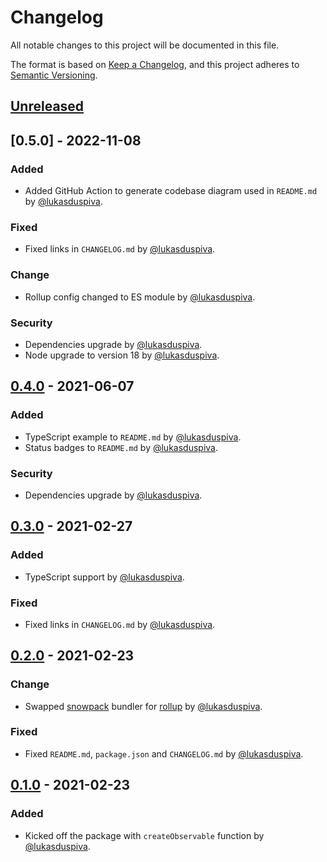 # Changelog

All notable changes to this project will be documented in this file.

The format is based on [Keep a Changelog](https://keepachangelog.com/en/1.0.0/),
and this project adheres to [Semantic Versioning](https://semver.org/spec/v2.0.0.html).

## [Unreleased]

## [0.5.0] - 2022-11-08

### Added

- Added GitHub Action to generate codebase diagram used in `README.md` by [@lukasduspiva](https://github.com/lukasduspiva).

### Fixed

- Fixed links in `CHANGELOG.md` by [@lukasduspiva](https://github.com/lukasduspiva).

### Change

- Rollup config changed to ES module by [@lukasduspiva](https://github.com/lukasduspiva).

### Security

- Dependencies upgrade by [@lukasduspiva](https://github.com/lukasduspiva).
- Node upgrade to version 18 by [@lukasduspiva](https://github.com/lukasduspiva).

## [0.4.0] - 2021-06-07

### Added

- TypeScript example to `README.md` by [@lukasduspiva](https://github.com/lukasduspiva).
- Status badges to `README.md` by [@lukasduspiva](https://github.com/lukasduspiva).

### Security

- Dependencies upgrade by [@lukasduspiva](https://github.com/lukasduspiva).

## [0.3.0] - 2021-02-27

### Added

- TypeScript support by [@lukasduspiva](https://github.com/lukasduspiva).

### Fixed

- Fixed links in `CHANGELOG.md` by [@lukasduspiva](https://github.com/lukasduspiva).

## [0.2.0] - 2021-02-23

### Change

- Swapped [snowpack](https://github.com/snowpackjs/snowpack) bundler for [rollup](https://github.com/rollup/rollup) by [@lukasduspiva](https://github.com/lukasduspiva).

### Fixed

- Fixed `README.md`, `package.json` and `CHANGELOG.md` by [@lukasduspiva](https://github.com/lukasduspiva).

## [0.1.0] - 2021-02-23

### Added

- Kicked off the package with `createObservable` function by [@lukasduspiva](https://github.com/lukasduspiva).

[unreleased]: https://github.com/lukasduspiva/simple-observables/compare/v0.5.0...HEAD
[0.4.0]: https://github.com/lukasduspiva/simple-observables/compare/v0.4.0...v0.5.0
[0.4.0]: https://github.com/lukasduspiva/simple-observables/compare/v0.3.0...v0.4.0
[0.3.0]: https://github.com/lukasduspiva/simple-observables/compare/v0.2.0...v0.3.0
[0.2.0]: https://github.com/lukasduspiva/simple-observables/compare/v0.1.0...v0.2.0
[0.1.0]: https://github.com/lukasduspiva/simple-observables/releases/tag/v0.1.0

